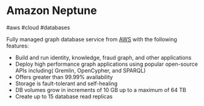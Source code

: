 # Amazon Neptune
#aws #cloud #databases 

Fully managed graph database service from [AWS](Cloud%20Computing/AWS/AWS.md) with the following features:

- Build and run identity, knowledge, fraud graph, and other applications
- Deploy high performance graph applications using popular open-source APIs including( Gremlin, OpenCypher, and SPARQL)
- Offers greater than 99.99% availability
- Storage is fault-tolerant and self-healing
- DB volumes grow in increments of 10 GB up to a maximum of 64 TB
- Create up to 15 database read replicas